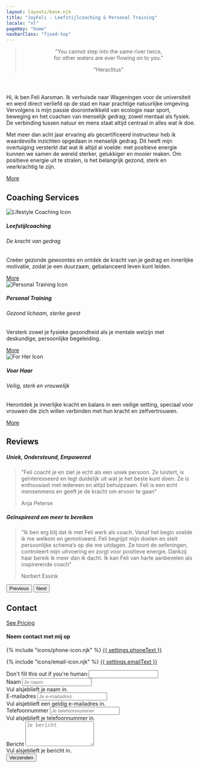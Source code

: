 ```yaml
---
layout: layouts/base.njk
title: "JoyFeli - Leefstijlcoaching & Personal Training"
locale: "nl"
pageKey: "home"
navbarClass: "fixed-top"
---
```


<!-- Home Section  -->
  <header class="vh-100 d-flex align-items-center justify-content-center text-center hero-home pt-5" style="background: url('/img/Feli_predel.JPG') no-repeat center center/cover;">
    <div class="container">
      <blockquote class="blockquote">
        <p class="fs-2 fst-italic">"You cannot step into the same river twice,<br> for other waters are ever flowing on to you."</p>
        <q class="blockquote-footer text-white">Heraclitus</q>
      </blockquote>
    </div>
  </header>
  <!-- End Home Section -->
  <div class="sun-divider white-bg">
    <span class="sun"></span>
  </div>
  <!-- About Me Section -->
  <section  id="about" class="white-bg">
    <div class="container position-relative">
      <div class="row">
        <div class="col-12 position-relative m-0 p-0">
          <!-- Background image container -->
          <div class="bg-image animate-slide-in-left"></div>
          <!-- Text overlay -->
          <div class="text-overlay animate-slide-in-right bg-white bg-opacity-75">
            <p>
              Hi, ik ben Feli Aarsman. Ik verhuisde naar Wageningen voor de universiteit en werd direct verliefd op de stad en haar prachtige natuurlijke omgeving. Vervolgens is mijn passie doorontwikkeld van ecologie naar sport, beweging en het coachen van menselijk gedrag; zowel mentaal als fysiek. De verbinding tussen natuur en mens staat altijd centraal in alles wat ik doe.
            </p>
            <p>
              Met meer dan acht jaar ervaring als gecertificeerd instructeur heb ik waardevolle inzichten opgedaan in menselijk gedrag. Dit heeft mijn overtuiging versterkt dat wat ik altijd al voelde: met positieve energie kunnen we samen de wereld sterker, gelukkiger en mooier maken. Om positieve energie uit te stralen, is het belangrijk gezond, sterk en veerkrachtig te zijn.
            </p>
            <div class="text-center">
              <a href={{ links.about[locale] }} class="btn custom-btn fs-5">More</a>
            </div>
          </div>
        </div>
      </div>
    </div>
  </section>
  
  <!-- End About Me Section -->
  <div class="sun-divider white-bg">
    <span class="sun"></span>
  </div>
  <!-- Coaching Services Section -->
  <section class="py-5 gray-bg" id="services">
    <div class="container">
      <h2 class="mb-5 text-center">Coaching Services</h2>
      <div class="row">
        <!-- Lifestyle Coaching Card -->
        <div class="col-lg-4 mb-4">
          <div class="card h-100">
            <img class="card-img-top w-50 mx-auto mt-4" src="/img/lifestylecoaching_icon.png" alt="Lifestyle Coaching Icon">
            <div class="card-body custom-color">
              <h5 class="card-title text-uppercase text-center mb-4">Leefstijlcoaching</h5>
              <h6 class="mb-2 text-center">
                De kracht van gedrag
              </h6>
              <p class="card-text">
                Creëer gezonde gewoontes en ontdek de kracht van je gedrag en innerlijke motivatie, zodat je een duurzaam, gebalanceerd leven kunt leiden.
              </p>
            </div>
            <div class="card-footer text-center white-bg border-0">
              <a href={{ links.lifestyleCoaching[locale] }} class="btn custom-btn fs-5">More</a>
            </div>
          </div>
        </div>
        <!-- Personal Training Card -->
        <div class="col-lg-4 mb-4">
          <div class="card h-100">
            <img class="card-img-top w-50 mx-auto mt-4" src="/img/personaltraining_icon.png" alt="Personal Training Icon">
            <div class="card-body custom-color">
              <h5 class="card-title text-uppercase text-center mb-4">Personal Training</h5>
              <h6 class="mb-2 text-center">
                Gezond lichaam, sterke geest
              </h6>
              <p class="card-text">
                Versterk zowel je fysieke gezondheid als je mentale welzijn met deskundige, persoonlijke begeleiding.
              </p>
            </div>
            <div class="card-footer text-center white-bg border-0">
              <a href="{{ links.personalTraining[locale] }}" class="btn custom-btn fs-5">More</a>
            </div>
          </div>
        </div>
        <!-- For Her Card -->
        <div class="col-lg-4 mb-4">
          <div class="card h-100">
            <img class="card-img-top w-50 mx-auto mt-4" src="/img/forher_icon.png" alt="For Her Icon">
            <div class="card-body custom-color">
              <h5 class="card-title text-uppercase text-center mb-4">Voor Haar</h5>
              <h6 class="mb-2 text-center">
                Veilig, sterk en vrouwelijk
              </h6>
              <p class="card-text">
                Herontdek je innerlijke kracht en balans in een veilige setting, speciaal voor vrouwen die zich willen verbinden met hun kracht en zelfvertrouwen.
              </p>
            </div>
            <div class="card-footer text-center white-bg border-0">
              <a href={{ links.forHer[locale] }} class="btn custom-btn fs-5">More</a>
            </div>
          </div>
        </div>
      </div><!-- End Row -->
    </div>
  </section>
  
  <!-- End Coaching Services Section -->

  <div class="sun-divider white-bg">
    <span class="sun"></span>
  </div>

  <!-- Reviews Section -->
  <section class="py-5 white-bg" id="reviews">
    <div class="container">
      <h2 class="mb-5 text-center">Reviews</h2>
      <!-- data-bs-interval to set the time between slides -->
      <div id="reviewsCarousel" class="carousel slide" data-bs-ride="carousel" data-bs-interval="10000">
        <div class="carousel-inner px-5">
          <div class="carousel-item text-center active">
            <h5 class="mb-3">Uniek, Ondersteund, Empowered</h5>
            <blockquote class="blockquote">
              <p class="fst-italic">
                "Feli coacht je en ziet je echt als een uniek persoon. Ze luistert,
                is geïnteresseerd en legt duidelijk uit wat je het beste kunt doen.
                Ze is enthousiast met iedereen en altijd behulpzaam. Feli is een echt mensenmens en geeft je de kracht om ervoor te gaan"
              </p>
              <footer class="blockquote-footer">Anja Peterse</footer>
            </blockquote>
          </div>
          <div class="carousel-item text-center">
            <h5 class="mb-3">Geïnspireerd om meer te bereiken</h5>
            <blockquote class="blockquote">
              <p class="fst-italic">
                "Ik ben erg blij dat ik met Feli werk als coach. Vanaf het begin voelde ik me welkom en gemotiveerd. Feli begrijpt mijn doelen en stelt persoonlijke schema’s op die me uitdagen. Ze toont de oefeningen, controleert mijn uitvoering en zorgt voor positieve energie. Dankzij haar bereik ik meer dan ik dacht. Ik kan Feli van harte aanbevelen als inspirerende coach"
              </p>
              <footer class="blockquote-footer">Norbert Essink</footer>
            </blockquote>
          </div>
          <!-- <div class="carousel-item text-center">
            <h5 class="mb-3">Geïnspireerd om meer te bereiken</h5>
            <blockquote class="blockquote">
              <p class="fst-italic">"Pellentesque vitae metus non est pretium pharetra. Curabitur mattis justo quis sem dignissim."</p>
              <footer class="blockquote-footer">Client 3</footer>
            </blockquote>
          </div> -->
        </div>
        <!-- Previous Button -->
        <button class="carousel-control-prev d-flex justify-content-start" type="button" data-bs-target="#reviewsCarousel" data-bs-slide="prev">
          <span class="carousel-control-prev-icon" aria-hidden="true"></span>
          <span class="visually-hidden">Previous</span>
        </button>
        <!-- Next Button -->
        <button class="carousel-control-next d-flex justify-content-end" type="button" data-bs-target="#reviewsCarousel" data-bs-slide="next">
          <span class="carousel-control-next-icon text-end" aria-hidden="true"></span>
          <span class="visually-hidden">Next</span>
        </button>
      </div>
    </div>
  </section>
  <!-- End Reviews Section -->
  <div class="sun-divider white-bg">
    <span class="sun"></span>
  </div>
  <!-- Contact Section -->
  <section class="py-5 gray-bg" id="contact">
    <div class="container d-flex justify-content-center align-items-center">
      <h2 class="mb-5 visually-hidden">Contact</h2>
				<div>
          <!-- Remove this later ˇ -->
          <a class="visually-hidden" href="/leefstijlcoaching#pricing">See Pricing</a>
          <!-- Remove this later ^ -->
					<h4>Neem contact met mij op</h4>
					<p>
            {% include "icons/phone-icon.njk" %}
            <a href="tel:{{ settings.phone }}">{{ settings.phoneText }}</a> 
					</p>
					<p>
            {% include "icons/email-icon.njk" %}
            <a href="mailto:{{ settings.email }}">{{ settings.emailText }}</a>
					</p>
				</div>
    </div>
    <div class="container">
      <div class="row justify-content-center mt-4">
        <div class="col-md-8">
          <form 
            method="POST"
            data-netlify="true"
            netlify-honeypot="bot-field"
            name="contact-form" class="needs-validation"
            novalidate
          >
            <div class="visually-hidden">
              <label>
                Don't fill this out if you're human:<input name="bot-field">
              </label>
            </div>
            <div class="mb-3">
              <label for="name" class="form-label">Naam</label>
              <input type="text" class="form-control" id="name" name="name" placeholder="Je naam" required>
              <div class="invalid-feedback">Vul alsjeblieft je naam in.</div>
            </div>
            <div class="mb-3">
              <label for="email" class="form-label">E-mailadres</label>
              <input type="email" class="form-control" id="email" name="email" placeholder="Je e-mailadres" required>
              <div class="invalid-feedback">Vul alsjeblieft een geldig e-mailadres in.</div>
            </div>
            <div class="mb-3">
              <label for="phone" class="form-label">Telefoonnummer</label>
              <input type="tel" class="form-control" id="phone" name="phone" placeholder="Je telefoonnummer">
              <div class="invalid-feedback">Vul alsjeblieft je telefoonnummer in.</div>
            </div>
            <div class="mb-3">
              <label for="message" class="form-label">Bericht</label>
              <textarea class="form-control" id="message" name="message" rows="4" placeholder="Je bericht" required></textarea>
              <div class="invalid-feedback">Vul alsjeblieft je bericht in.</div>
            </div>
            <div class="text-center">
              <button type="submit" class="btn custom-btn">Verzenden</button>
            </div>
          </form>
        </div>
      </div>
    </div>
  </section>
  <!-- End Contact Section -->